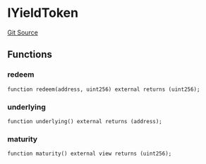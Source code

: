 # IYieldToken
[Git Source](https://github.com/Swivel-Finance/illuminate/blob/756f41d3de7041d0b83523598284cee2b14c535e/src/interfaces/IYieldToken.sol)


## Functions
### redeem


```solidity
function redeem(address, uint256) external returns (uint256);
```

### underlying


```solidity
function underlying() external returns (address);
```

### maturity


```solidity
function maturity() external view returns (uint256);
```

